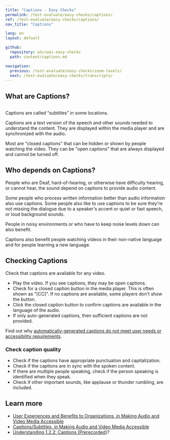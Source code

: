 ```yaml
---
title: "Captions - Easy Checks"
permalink: /test-evaluate/easy-checks/captions/
ref: /test-evaluate/easy-checks/captions/
nav_title: "Captions"

lang: en
layout: default

github:
  repository: w3c/wai-easy-checks
  path: content/captions.md

navigation:
  previous: /test-evaluate/easy-checks/zoom-levels/
  next: /test-evaluate/easy-checks/transcripts/
---
```


## What are Captions?

<img src="https://www.w3.org/WAI/content-images/wai-media-guide/captions.png" alt="" class="right">

Captions are called “subtitles” in some locations.

Captions are a text version of the speech and other sounds needed to understand the content. They are displayed within the media player and are synchronized with the audio.

Most are "closed captions" that can be hidden or shown by people watching the video. They can be "open captions" that are always displayed and cannot be turned off.

## Who depends on Captions?

People who are Deaf, hard-of-hearing, or otherwise have difficulty hearing, or cannot hear, the sound depend on captions to provide audio content.

Some people who process written information better than audio information also use captions. Some people also like to use captions to be sure they're not missing the dialogue due to a speaker's accent or quiet or fast speech, or loud background sounds.

People in noisy environments or who have to keep noise levels down can also benefit.

Captions also benefit people watching videos in their non-native language and for people learning a new language.

## Checking Captions

Check that captions are available for any video.

* Play the video. If you see captions, they may be open captions.
* Check for a closed caption button in the media player. This is often shown as "[CC]". If no captions are available, some players don't show the button.
* Click the closed caption button to confirm captions are available in the language of the audio.
* If only auto-generated captions, then sufficient captions are not provided.

Find out why [automatically-generated captions do not meet user needs or accessibility requirements](/WAI/media/av/captions/#automatic-captions-are-not-sufficient).

### Check caption quality

*  Check if the captions have appropriate punctuation and capitalization.
*  Check if the captions are in sync with the spoken content.
*  If there are multiple people speaking, check if the person speaking is identified when they speak.
*  Check if other important sounds, like applause or thunder rumbling, are included.

## Learn more

* [User Experiences and Benefits to Organizations, in Making Audio and Video Media Accessible](/WAI/media/av/users-orgs/)
* [Captions/Subtitles, in Making Audio and Video Media Accessible](/WAI/media/av/captions/)
* [Understanding 1.2.2: Captions (Prerecorded)](https://www.w3.org/WAI/WCAG22/Understanding/captions-prerecorded.html)?
